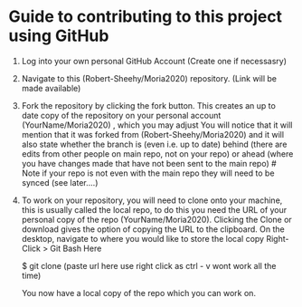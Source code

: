 # Guide to contributing to this project using GitHub

1. Log into your own personal GitHub Account (Create one if necessasry)
2. Navigate to this (Robert-Sheehy/Moria2020) repository. (Link will be made available)
3. Fork the repository by clicking the fork button.
        This creates an up to date copy of the repository on your personal account (YourName/Moria2020) , which you may adjust
        You will notice that it will mention that it was forked from (Robert-Sheehy/Moria2020) and it will also state whether the 
        branch is (even i.e. up to date)  behind (there are edits from other people on main repo, not on your repo) or ahead (where 
        you have changes made that have not been sent to the main repo)
        # Note if your repo is not even with the main repo they will need to be synced (see later....)
4. To work on your repository, you will need to clone onto your machine, this is usually called the local repo, 
      to do this you need the URL of your personal copy of the repo (YourName/Moria2020).
      Clicking the Clone or download gives the option of copying the URL to the clipboard.
      On the desktop, navigate to where you would like to store the local copy
      Right-Click > Git Bash Here
      
      $  git clone (paste url here  use right click as ctrl - v wont work all the time)
      
      You now have a local copy of the repo which you can work on.
      
      
